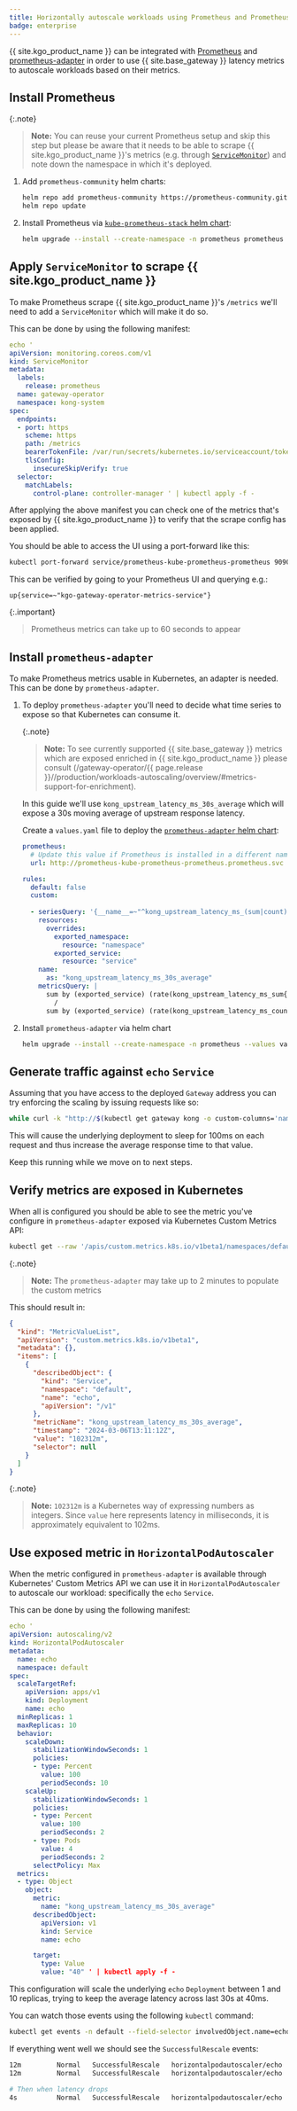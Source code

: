 ```yaml
---
title: Horizontally autoscale workloads using Prometheus and Prometheus adapter
badge: enterprise
---
```


{{ site.kgo_product_name }} can be integrated with [Prometheus](https://prometheus.io/)
and [prometheus-adapter](https://github.com/kubernetes-sigs/prometheus-adapter)
in order to use {{ site.base_gateway }} latency metrics to autoscale workloads
based on their metrics.

## Install Prometheus

{:.note}
> **Note:** You can reuse your current Prometheus setup and skip this step
> but please be aware that it needs to be able to scrape {{ site.kgo_product_name }}'s metrics
> (e.g. through [`ServiceMonitor`][service_monitor]) and note down the namespace
> in which it's deployed.

[service_monitor]: https://github.com/prometheus-operator/prometheus-operator/blob/release-0.53/Documentation/api.md#servicemonitor

1. Add `prometheus-community` helm charts:

   ```bash
   helm repo add prometheus-community https://prometheus-community.github.io/helm-charts
   helm repo update
   ```

1. Install Prometheus via [`kube-prometheus-stack` helm chart](https://artifacthub.io/packages/helm/prometheus-community/kube-prometheus-stack):

   ```bash
   helm upgrade --install --create-namespace -n prometheus prometheus prometheus-community/kube-prometheus-stack
   ```

## Apply `ServiceMonitor` to scrape {{ site.kgo_product_name }}

To make Prometheus scrape {{ site.kgo_product_name }}'s `/metrics` we'll need to add a `ServiceMonitor` which will
make it do so.

This can be done by using the following manifest:

```yaml
echo '
apiVersion: monitoring.coreos.com/v1
kind: ServiceMonitor
metadata:
  labels:
    release: prometheus
  name: gateway-operator
  namespace: kong-system
spec:
  endpoints:
  - port: https
    scheme: https
    path: /metrics
    bearerTokenFile: /var/run/secrets/kubernetes.io/serviceaccount/token
    tlsConfig:
      insecureSkipVerify: true
  selector:
    matchLabels:
      control-plane: controller-manager ' | kubectl apply -f -
```

After applying the above manifest you can check one of the metrics that's exposed by {{ site.kgo_product_name }}
to verify that the scrape config has been applied.

You should be able to access the UI using a port-forward like this:

```bash
kubectl port-forward service/prometheus-kube-prometheus-prometheus 9090:9090 -n prometheus
```

This can be verified by going to your Prometheus UI and querying e.g.:

```
up{service=~"kgo-gateway-operator-metrics-service"}
```

{:.important}
> Prometheus metrics can take up to 60 seconds to appear

## Install `prometheus-adapter`

To make Prometheus metrics usable in Kubernetes, an adapter is needed.
This can be done by `prometheus-adapter`.

1. To deploy `prometheus-adapter` you'll need to decide what time series to expose so that Kubernetes can consume it.

   {:.note}
   > **Note:** To see currently supported {{ site.base_gateway }} metrics which are exposed enriched in {{ site.kgo_product_name }}
   > please consult (/gateway-operator/{{ page.release }}//production/workloads-autoscaling/overview/#metrics-support-for-enrichment).

   In this guide we'll use `kong_upstream_latency_ms_30s_average` which will expose a 30s moving average of upstream response latency.

   Create a `values.yaml` file to deploy the [`prometheus-adapter` helm chart](https://artifacthub.io/packages/helm/prometheus-community/prometheus-adapter):

   ```yaml
   prometheus:
     # Update this value if Prometheus is installed in a different namespace
     url: http://prometheus-kube-prometheus-prometheus.prometheus.svc

   rules:
     default: false
     custom:
       
     - seriesQuery: '{__name__=~"^kong_upstream_latency_ms_(sum|count)",kubernetes_namespace!="",kubernetes_name!="",kubernetes_kind!=""}'
       resources:
         overrides:
           exported_namespace:
             resource: "namespace"
           exported_service:
             resource: "service"
       name:
         as: "kong_upstream_latency_ms_30s_average"
       metricsQuery: |
         sum by (exported_service) (rate(kong_upstream_latency_ms_sum{<<.LabelMatchers>>}[30s:5s]))
           /
         sum by (exported_service) (rate(kong_upstream_latency_ms_count{<<.LabelMatchers>>}[30s:5s]))
   ```

1. Install `prometheus-adapter` via helm chart

   ```bash
   helm upgrade --install --create-namespace -n prometheus --values values.yaml prometheus-adapter prometheus-community/prometheus-adapter
   ```

## Generate traffic against `echo` `Service`

Assuming that you have access to the deployed `Gateway` address you can try enforcing the scaling by issuing requests like so:

```bash
while curl -k "http://$(kubectl get gateway kong -o custom-columns='name:.status.addresses[0].value' --no-headers -n default)/echo/shell?cmd=sleep%200.1" ; do sleep 1; done
```

This will cause the underlying deployment to sleep for 100ms on each request and thus increase the average response time to that value.

Keep this running while we move on to next steps.

## Verify metrics are exposed in Kubernetes

When all is configured you should be able to see the metric you've configure in `prometheus-adapter` exposed via Kubernetes Custom Metrics API:

```bash
kubectl get --raw '/apis/custom.metrics.k8s.io/v1beta1/namespaces/default/services/echo/kong_upstream_latency_ms_30s_average' | jq
```

{:.note}
> **Note:** The `prometheus-adapter` may take up to 2 minutes to populate the custom metrics

This should result in:

```json
{
  "kind": "MetricValueList",
  "apiVersion": "custom.metrics.k8s.io/v1beta1",
  "metadata": {},
  "items": [
    {
      "describedObject": {
        "kind": "Service",
        "namespace": "default",
        "name": "echo",
        "apiVersion": "/v1"
      },
      "metricName": "kong_upstream_latency_ms_30s_average",
      "timestamp": "2024-03-06T13:11:12Z",
      "value": "102312m",
      "selector": null
    }
  ]
}
```

{:.note}
> **Note:** `102312m` is a Kubernetes way of expressing numbers as integers.
> Since `value` here represents latency in milliseconds, it is approximately equivalent to 102ms.

## Use exposed metric in `HorizontalPodAutoscaler`

When the metric configured in `prometheus-adapter` is available through Kubernetes' Custom Metrics API
we can use it in `HorizontalPodAutoscaler` to autoscale our workload: specifically the `echo` `Service`.

This can be done by using the following manifest:

```yaml
echo '
apiVersion: autoscaling/v2
kind: HorizontalPodAutoscaler
metadata:
  name: echo
  namespace: default
spec:
  scaleTargetRef:
    apiVersion: apps/v1
    kind: Deployment
    name: echo
  minReplicas: 1
  maxReplicas: 10
  behavior:
    scaleDown:
      stabilizationWindowSeconds: 1
      policies:
      - type: Percent
        value: 100
        periodSeconds: 10
    scaleUp:
      stabilizationWindowSeconds: 1
      policies:
      - type: Percent
        value: 100
        periodSeconds: 2
      - type: Pods
        value: 4
        periodSeconds: 2
      selectPolicy: Max
  metrics:
  - type: Object
    object:
      metric:
        name: "kong_upstream_latency_ms_30s_average"
      describedObject:
        apiVersion: v1
        kind: Service
        name: echo

      target:
        type: Value
        value: "40" ' | kubectl apply -f -
```

This configuration will scale the underlying `echo` `Deployment` between 1 and 10 replicas, trying to keep the average latency
across last 30s at 40ms.

You can watch those events using the following `kubectl` command:

```bash
kubectl get events -n default --field-selector involvedObject.name=echo --field-selector involvedObject.kind=HorizontalPodAutoscaler -w
```

If everything went well we should see the `SuccessfulRescale` events:

```bash
12m         Normal   SuccessfulRescale   horizontalpodautoscaler/echo   New size: 5; reason: Service metric kong_upstream_latency_ms_30s_average above target
12m         Normal   SuccessfulRescale   horizontalpodautoscaler/echo   New size: 10; reason: Service metric kong_upstream_latency_ms_30s_average above target

# Then when latency drops
4s          Normal   SuccessfulRescale   horizontalpodautoscaler/echo   New size: 1; reason: All metrics below target
```